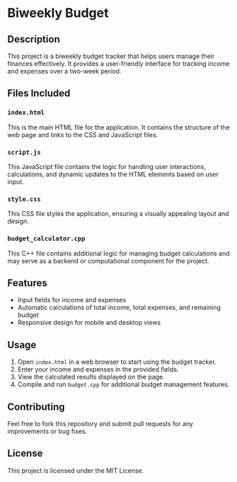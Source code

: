 # Biweekly Budget

## Description
This project is a biweekly budget tracker that helps users manage their finances effectively. It provides a user-friendly interface for tracking income and expenses over a two-week period.

## Files Included

### `index.html`
This is the main HTML file for the application. It contains the structure of the web page and links to the CSS and JavaScript files.

### `script.js`
This JavaScript file contains the logic for handling user interactions, calculations, and dynamic updates to the HTML elements based on user input.

### `style.css`
This CSS file styles the application, ensuring a visually appealing layout and design.

### `budget_calculator.cpp`
This C++ file contains additional logic for managing budget calculations and may serve as a backend or computational component for the project.

## Features
- Input fields for income and expenses
- Automatic calculations of total income, total expenses, and remaining budget
- Responsive design for mobile and desktop views

## Usage
1. Open `index.html` in a web browser to start using the budget tracker.
2. Enter your income and expenses in the provided fields.
3. View the calculated results displayed on the page.
4. Compile and run `budget.cpp` for additional budget management features.

## Contributing
Feel free to fork this repository and submit pull requests for any improvements or bug fixes.

## License
This project is licensed under the MIT License.
